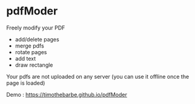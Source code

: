 # pdfModer
Freely modify your PDF 

- add/delete pages
- merge pdfs
- rotate pages
- add text
- draw rectangle

Your pdfs are not uploaded on any server (you can use it offline once the page is loaded)

Demo : https://timothebarbe.github.io/pdfModer